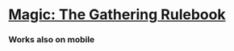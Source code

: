 # [Magic: The Gathering Rulebook](https://nameless-plains-74162.herokuapp.com/)
### Works also on mobile




